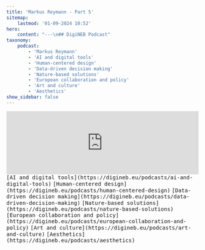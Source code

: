 ```yaml
---
title: 'Markus Reymann - Part 5'
sitemap:
    lastmod: '01-09-2024 10:52'
hero:
    content: "---\n## DigiNEB Podcast"
taxonomy:
    podcast:
        - 'Markus Reymann'
        - 'AI and digital tools'
        - 'Human-centered design'
        - 'Data-driven decision making'
        - 'Nature-based solutions'
        - 'European collaboration and policy'
        - 'Art and culture'
        - 'Aesthetics'
show_sidebar: false
---
```


<iframe width="100%" height="166" scrolling="no" frameborder="no" allow="autoplay" src="https://w.soundcloud.com/player/?url=https%3A//api.soundcloud.com/tracks/1908115439&color=%234b4815&auto_play=false&hide_related=false&show_comments=true&show_user=true&show_reposts=false&show_teaser=false"></iframe>
<kbd>[AI and digital tools](https://digineb.eu/podcasts/ai-and-digital-tools)</kbd>
<kbd>[Human-centered design](https://digineb.eu/podcasts/human-centered-design)</kbd>
<kbd>[Data-driven decision making](https://digineb.eu/podcasts/data-driven-decision-making)</kbd>
<kbd>[Nature-based solutions](https://digineb.eu/podcasts/nature-based-solutions)</kbd>
<kbd>[European collaboration and policy](https://digineb.eu/podcasts/european-collaboration-and-policy)</kbd>
<kbd>[Art and culture](https://digineb.eu/podcasts/art-and-culture)</kbd>
<kbd>[Aesthetics](https://digineb.eu/podcasts/aesthetics)</kbd>